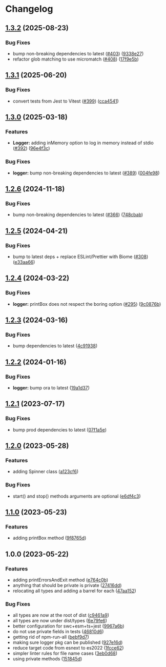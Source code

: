 # Changelog

## [1.3.2](https://github.com/versini-org/node-cli/compare/logger-v1.3.1...logger-v1.3.2) (2025-08-23)


### Bug Fixes

* bump non-breaking dependencies to latest ([#403](https://github.com/versini-org/node-cli/issues/403)) ([9338e27](https://github.com/versini-org/node-cli/commit/9338e27122994f5780d3be5c0c5886171b2a059c))
* refactor glob matching to use micromatch ([#408](https://github.com/versini-org/node-cli/issues/408)) ([17f9e5b](https://github.com/versini-org/node-cli/commit/17f9e5b493f3c25614ae095594e239fb41c60fb6))

## [1.3.1](https://github.com/versini-org/node-cli/compare/logger-v1.3.0...logger-v1.3.1) (2025-06-20)


### Bug Fixes

* convert tests from Jest to Vitest ([#399](https://github.com/versini-org/node-cli/issues/399)) ([cca4541](https://github.com/versini-org/node-cli/commit/cca45414f758508d21a179d41b9f04efe293d6d8))

## [1.3.0](https://github.com/versini-org/node-cli/compare/logger-v1.2.6...logger-v1.3.0) (2025-03-18)


### Features

* **Logger:** adding inMemory option to log in memory instead of stdio ([#392](https://github.com/versini-org/node-cli/issues/392)) ([96e4f3c](https://github.com/versini-org/node-cli/commit/96e4f3c3f63cbadc28cea31552638af40b90e434))


### Bug Fixes

* **logger:** bump non-breaking dependencies to latest ([#389](https://github.com/versini-org/node-cli/issues/389)) ([004fe98](https://github.com/versini-org/node-cli/commit/004fe98829b8e42458c7c7c14c9ba2390b3799c7))

## [1.2.6](https://github.com/versini-org/node-cli/compare/logger-v1.2.5...logger-v1.2.6) (2024-11-18)


### Bug Fixes

* bump non-breaking dependencies to latest ([#366](https://github.com/versini-org/node-cli/issues/366)) ([748cbab](https://github.com/versini-org/node-cli/commit/748cbab716d61c7a69746e99c99b754322c96b2c))

## [1.2.5](https://github.com/aversini/node-cli/compare/logger-v1.2.4...logger-v1.2.5) (2024-04-21)


### Bug Fixes

* bump to latest deps + replace ESLint/Prettier with Biome ([#308](https://github.com/aversini/node-cli/issues/308)) ([e33aa66](https://github.com/aversini/node-cli/commit/e33aa66c0a1b95cc7fb9e10cdac2a60eefd309de))

## [1.2.4](https://github.com/aversini/node-cli/compare/logger-v1.2.3...logger-v1.2.4) (2024-03-22)


### Bug Fixes

* **logger:** printBox does not respect the boring option ([#295](https://github.com/aversini/node-cli/issues/295)) ([9c0876b](https://github.com/aversini/node-cli/commit/9c0876b144e9841eb3dd0ee8f5ebe15c8425e45f))

## [1.2.3](https://github.com/aversini/node-cli/compare/logger-v1.2.2...logger-v1.2.3) (2024-03-16)


### Bug Fixes

* bump dependencies to latest ([4c91938](https://github.com/aversini/node-cli/commit/4c9193837c89d3aa9b4f82afa22e3f0668fdea6e))

## [1.2.2](https://github.com/aversini/node-cli/compare/logger-v1.2.1...logger-v1.2.2) (2024-01-16)


### Bug Fixes

* **logger:** bump ora to latest ([19a1d37](https://github.com/aversini/node-cli/commit/19a1d3719b08f483a57b0df6c02f69282daf1ea5))

## [1.2.1](https://github.com/aversini/node-cli/compare/logger-v1.2.0...logger-v1.2.1) (2023-07-17)


### Bug Fixes

* bump prod dependencies to latest ([07f1a5e](https://github.com/aversini/node-cli/commit/07f1a5e098be2990e4cc2387b9ad5dfc0ae89b2a))

## [1.2.0](https://github.com/aversini/node-cli/compare/logger-v1.1.0...logger-v1.2.0) (2023-05-28)


### Features

* adding Spinner class ([a123cf6](https://github.com/aversini/node-cli/commit/a123cf6ee1b89df47ba348f52db487aa26e4d7c3))


### Bug Fixes

* start() and stop() methods arguments are optional ([e6df4c3](https://github.com/aversini/node-cli/commit/e6df4c3d13709ae15bdcc23587a5a666f100316f))

## [1.1.0](https://github.com/aversini/node-cli/compare/logger-v1.0.0...logger-v1.1.0) (2023-05-23)


### Features

* adding printBox method ([9f8765d](https://github.com/aversini/node-cli/commit/9f8765d760ee72df63ab0c05e7b47c5f8a1f0347))

## 1.0.0 (2023-05-22)


### Features

* adding printErrorsAndExit method ([e764c0b](https://github.com/aversini/node-cli/commit/e764c0bb0e5dfe81403fcb73c51dcd600b5d3524))
* anything that should be private is private ([27416dd](https://github.com/aversini/node-cli/commit/27416dd304af729e1a7ea4f17f612fa070171115))
* relocating all types and adding a barrel for each ([47aa152](https://github.com/aversini/node-cli/commit/47aa152c8f50e98a4e3525150d75d1f8ed58fe73))


### Bug Fixes

* all types are now at the root of dist ([c9461a9](https://github.com/aversini/node-cli/commit/c9461a9d91db8e3f77eedd7b03469b5f09e75a2e))
* all types are now under dist/types ([6e79fe6](https://github.com/aversini/node-cli/commit/6e79fe6a4d5dc0ce1d0c89580fcabd2752e8cfb2))
* better configuration for swc+esm+ts+jest ([9967a6b](https://github.com/aversini/node-cli/commit/9967a6b81ee942c462cf1222e8ed346bf4481cbe))
* do not use private fields in tests ([46810d6](https://github.com/aversini/node-cli/commit/46810d629773911dbd8f960ffe041a7dab290afb))
* getting rid of npm-run-all ([bebf9d7](https://github.com/aversini/node-cli/commit/bebf9d76a936d517f1551e814ceea210183dcc77))
* making sure logger pkg can be published ([927e16d](https://github.com/aversini/node-cli/commit/927e16d42a0bef902095e406e8c6638b46246d07))
* reduce target code from esnext to es2022 ([1fcce62](https://github.com/aversini/node-cli/commit/1fcce6215b91366b6d7264cebf5f95fda6cf00d4))
* simpler linter rules for file name cases ([3eb0d68](https://github.com/aversini/node-cli/commit/3eb0d6812182d4f5ee02e5355640bd361fe73eff))
* using private methods ([151845d](https://github.com/aversini/node-cli/commit/151845db117844c3e9f014a4f33c3c95c459e9db))
